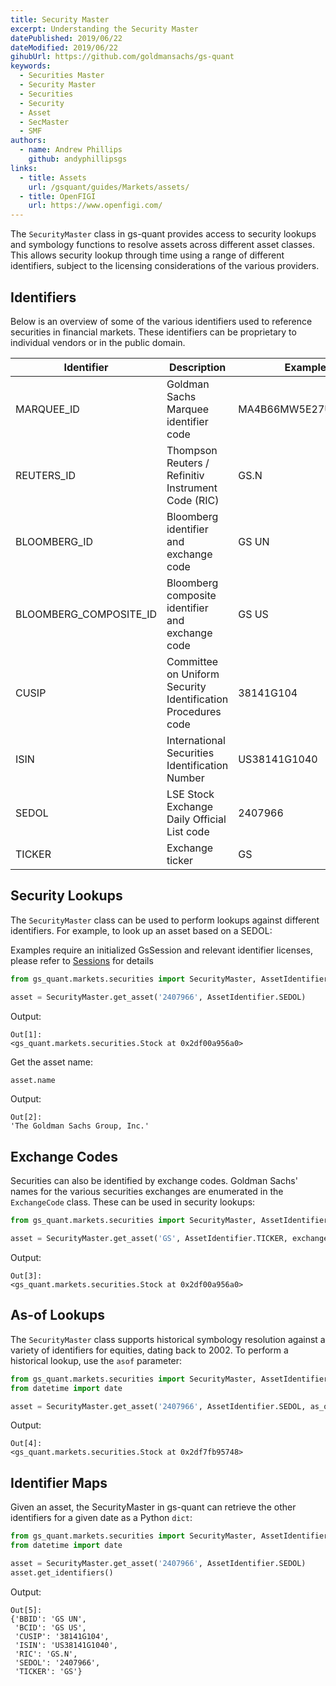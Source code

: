 ```yaml
---
title: Security Master
excerpt: Understanding the Security Master
datePublished: 2019/06/22
dateModified: 2019/06/22
gihubUrl: https://github.com/goldmansachs/gs-quant
keywords:
  - Securities Master
  - Security Master
  - Securities
  - Security
  - Asset
  - SecMaster
  - SMF
authors:
  - name: Andrew Phillips
    github: andyphillipsgs
links:
  - title: Assets
    url: /gsquant/guides/Markets/assets/
  - title: OpenFIGI
    url: https://www.openfigi.com/
---
```


The `SecurityMaster` class in gs-quant provides access to security lookups and symbology functions to resolve assets
across different asset classes. This allows security lookup through time using a range of different identifiers, subject
to the licensing considerations of the various providers.

## Identifiers

Below is an overview of some of the various identifiers used to reference securities in financial markets. These
identifiers can be proprietary to individual vendors or in the public domain.

| Identifier             | Description                                                  | Example             |
| ---------------------- | ------------------------------------------------------------ | ------------------- |
| MARQUEE_ID             | Goldman Sachs Marquee identifier code                        | MA4B66MW5E27UAHKG34 |
| REUTERS_ID             | Thompson Reuters / Refinitiv Instrument Code (RIC)           | GS.N                |
| BLOOMBERG_ID           | Bloomberg identifier and exchange code                       | GS UN               |
| BLOOMBERG_COMPOSITE_ID | Bloomberg composite identifier and exchange code             | GS US               |
| CUSIP                  | Committee on Uniform Security Identification Procedures code | 38141G104           |
| ISIN                   | International Securities Identification Number               | US38141G1040        |
| SEDOL                  | LSE Stock Exchange Daily Official List code                  | 2407966             |
| TICKER                 | Exchange ticker                                              | GS                  |

## Security Lookups

The `SecurityMaster` class can be used to perform lookups against different identifiers. For example, to look up an
asset based on a SEDOL:

<note>Examples require an initialized GsSession and relevant identifier licenses, please refer to <a href="/docs/gsquant/guides/Authentication/2-gs-session">
Sessions</a> for details</note>

```python
from gs_quant.markets.securities import SecurityMaster, AssetIdentifier

asset = SecurityMaster.get_asset('2407966', AssetIdentifier.SEDOL)
```

Output:

```
Out[1]:
<gs_quant.markets.securities.Stock at 0x2df00a956a0>
```

Get the asset name:

```python
asset.name
```

Output:

```
Out[2]:
'The Goldman Sachs Group, Inc.'
```

## Exchange Codes

Securities can also be identified by exchange codes. Goldman Sachs' names for the various securities exchanges are
enumerated in the `ExchangeCode` class. These can be used in security lookups:

```python
from gs_quant.markets.securities import SecurityMaster, AssetIdentifier, ExchangeCode

asset = SecurityMaster.get_asset('GS', AssetIdentifier.TICKER, exchange_code=ExchangeCode.NYSE)
```

Output:

```
Out[3]:
<gs_quant.markets.securities.Stock at 0x2df00a956a0>
```

## As-of Lookups

The `SecurityMaster` class supports historical symbology resolution against a variety of identifiers for equities,
dating back to 2002. To perform a historical lookup, use the `asof` parameter:

```python
from gs_quant.markets.securities import SecurityMaster, AssetIdentifier
from datetime import date

asset = SecurityMaster.get_asset('2407966', AssetIdentifier.SEDOL, as_of=date(2017,1,1))
```

Output:

```
Out[4]:
<gs_quant.markets.securities.Stock at 0x2df7fb95748>
```

## Identifier Maps

Given an asset, the SecurityMaster in gs-quant can retrieve the other identifiers for a given date as a Python `dict`:

```python
from gs_quant.markets.securities import SecurityMaster, AssetIdentifier
from datetime import date

asset = SecurityMaster.get_asset('2407966', AssetIdentifier.SEDOL)
asset.get_identifiers()
```

Output:

```
Out[5]:
{'BBID': 'GS UN',
 'BCID': 'GS US',
 'CUSIP': '38141G104',
 'ISIN': 'US38141G1040',
 'RIC': 'GS.N',
 'SEDOL': '2407966',
 'TICKER': 'GS'}
```
